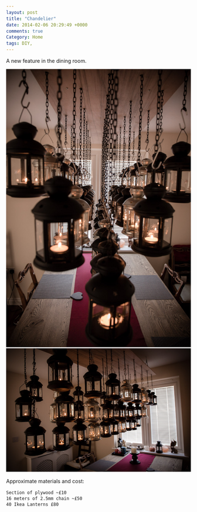 ```yaml
---
layout: post
title: "Chandelier"
date: 2014-02-06 20:29:49 +0000
comments: true
Category: Home
tags: DIY,
---
```

A new feature in the dining room.

![Chandelier view 1](/images/Chandelier/morganp-20140202-Chandelier-IMG_6675.jpg)
![Chandelier view 2](/images/Chandelier/morganp-20140202-Chandelier-IMG_6678.jpg)

Approximate materials and cost:

    Section of plywood ~£10
    16 meters of 2.5mm chain ~£50
    40 Ikea Lanterns £80
